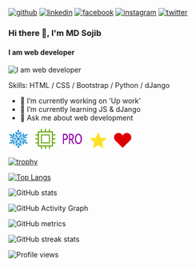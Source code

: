 [<img src='https://cdn.jsdelivr.net/npm/simple-icons@3.0.1/icons/github.svg' alt='github' height='40'>](https://github.com/sojib7379)  [<img src='https://cdn.jsdelivr.net/npm/simple-icons@3.0.1/icons/linkedin.svg' alt='linkedin' height='40'>](https://www.linkedin.com/in/https://www.linkedin.com/in/md-s-36300a1bb/)  [<img src='https://cdn.jsdelivr.net/npm/simple-icons@3.0.1/icons/facebook.svg' alt='facebook' height='40'>](https://www.facebook.com/md.sojib.7379)  [<img src='https://cdn.jsdelivr.net/npm/simple-icons@3.0.1/icons/instagram.svg' alt='instagram' height='40'>](https://www.instagram.com//md.sojib.7379/)  [<img src='https://cdn.jsdelivr.net/npm/simple-icons@3.0.1/icons/twitter.svg' alt='twitter' height='40'>](https://twitter.com/sojib7379)  

### Hi there 👋, I'm MD Sojib
#### I am web developer
![I am web developer](https://scontent.fdac116-1.fna.fbcdn.net/v/t39.30808-6/271647681_1106773366531097_6179287184127756393_n.jpg?stp=dst-jpg_p720x720&_nc_cat=108&ccb=1-7&_nc_sid=e3f864&_nc_eui2=AeGjwECuFzzc4QQI28mNzPXBOvaTM7kMVMc69pMzuQxUxzikuP2Icxn6_xY9D4_eqdj7EUgkz8i9HT9LvkTTi4Xn&_nc_ohc=MxnODaTILf8AX_H0S8x&_nc_ht=scontent.fdac116-1.fna&oh=00_AT-VgGcAFn6z5bA9FsV9j3n4rAXxBxzQHW5yiFTULQFq5Q&oe=62BDDFB3)


Skills: HTML / CSS / Bootstrap / Python / dJango

- 🔭 I’m currently working on 'Up work' 
- 🌱 I’m currently learning JS & dJango 
- 💬 Ask me about web development 




<a href='https://archiveprogram.github.com/'><img src='https://raw.githubusercontent.com/acervenky/animated-github-badges/master/assets/acbadge.gif' width='40' height='40'></a> <a href='https://docs.github.com/en/developers'><img src='https://raw.githubusercontent.com/acervenky/animated-github-badges/master/assets/devbadge.gif' width='40' height='40'></a> <a href='https://github.com/pricing'><img src='https://raw.githubusercontent.com/acervenky/animated-github-badges/master/assets/pro.gif' width='40' height='40'></a> <a href='https://stars.github.com/'><img src='https://raw.githubusercontent.com/acervenky/animated-github-badges/master/assets/starbadge.gif' width='35' height='35'></a> <a href='https://docs.github.com/en/github/supporting-the-open-source-community-with-github-sponsors'><img src='https://raw.githubusercontent.com/acervenky/animated-github-badges/master/assets/sponsorbadge.gif' width='35' height='35'></a> 

[![trophy](https://github-profile-trophy.vercel.app/?username=sojib7379)](https://github.com/ryo-ma/github-profile-trophy)

[![Top Langs](https://github-readme-stats.vercel.app/api/top-langs/?username=sojib7379)](https://github.com/anuraghazra/github-readme-stats)

![GitHub stats](https://github-readme-stats.vercel.app/api?username=sojib7379&show_icons=true)  

![GitHub Activity Graph](https://activity-graph.herokuapp.com/graph?username=sojib7379)  

![GitHub metrics](https://metrics.lecoq.io/sojib7379)  

![GitHub streak stats](https://github-readme-streak-stats.herokuapp.com/?user=sojib7379)  

![Profile views](https://gpvc.arturio.dev/sojib7379)  
